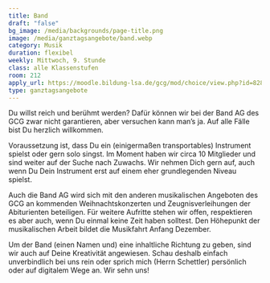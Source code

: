 ```yaml
---
title: Band
draft: "false"
bg_image: /media/backgrounds/page-title.png
image: /media/ganztagsangebote/band.webp
category: Musik
duration: flexibel
weekly: Mittwoch, 9. Stunde
class: alle Klassenstufen
room: 212
apply_url: https://moodle.bildung-lsa.de/gcg/mod/choice/view.php?id=828
type: ganztagsangebote
---
```

Du willst reich und berühmt werden?
Dafür können wir bei der Band AG des GCG zwar nicht garantieren, aber versuchen kann man’s ja. Auf alle Fälle bist Du herzlich willkommen.

Voraussetzung ist, dass Du ein (einigermaßen transportables) Instrument spielst oder gern solo singst. Im Moment haben wir circa 10 Mitglieder und sind weiter auf der Suche nach Zuwachs. Wir nehmen Dich gern auf, auch wenn Du Dein Instrument erst auf einem eher grundlegenden Niveau spielst.

Auch die Band AG wird sich mit den anderen musikalischen Angeboten des GCG an kommenden Weihnachtskonzerten und Zeugnisverleihungen der Abiturienten beteiligen. Für weitere Aufritte stehen wir offen, respektieren es aber auch, wenn Du einmal keine Zeit haben solltest. Den Höhepunkt der musikalischen Arbeit bildet die Musikfahrt Anfang Dezember.

Um der Band (einen Namen und) eine inhaltliche Richtung zu geben, sind wir auch auf Deine Kreativität angewiesen. Schau deshalb einfach unverbindlich bei uns rein oder sprich mich (Herrn Schettler) persönlich oder auf digitalem Wege an. Wir sehn uns!
